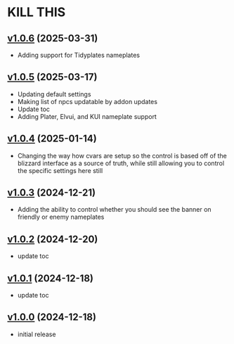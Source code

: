 # KILL THIS

## [v1.0.6](https://github.com/rbgdevx/kill-this/releases/tag/v1.0.6) (2025-03-31)

- Adding support for Tidyplates nameplates

## [v1.0.5](https://github.com/rbgdevx/kill-this/releases/tag/v1.0.5) (2025-03-17)

- Updating default settings
- Making list of npcs updatable by addon updates
- Update toc
- Adding Plater, Elvui, and KUI nameplate support

## [v1.0.4](https://github.com/rbgdevx/kill-this/releases/tag/v1.0.4) (2025-01-14)

- Changing the way how cvars are setup so the control is based off of the blizzard interface as a source of truth, while still allowing you to control the specific settings here still

## [v1.0.3](https://github.com/rbgdevx/kill-this/releases/tag/v1.0.3) (2024-12-21)

- Adding the ability to control whether you should see the banner on friendly or enemy nameplates

## [v1.0.2](https://github.com/rbgdevx/kill-this/releases/tag/v1.0.2) (2024-12-20)

- update toc

## [v1.0.1](https://github.com/rbgdevx/kill-this/releases/tag/v1.0.1) (2024-12-18)

- update toc

## [v1.0.0](https://github.com/rbgdevx/kill-this/releases/tag/v1.0.0) (2024-12-18)

- initial release
